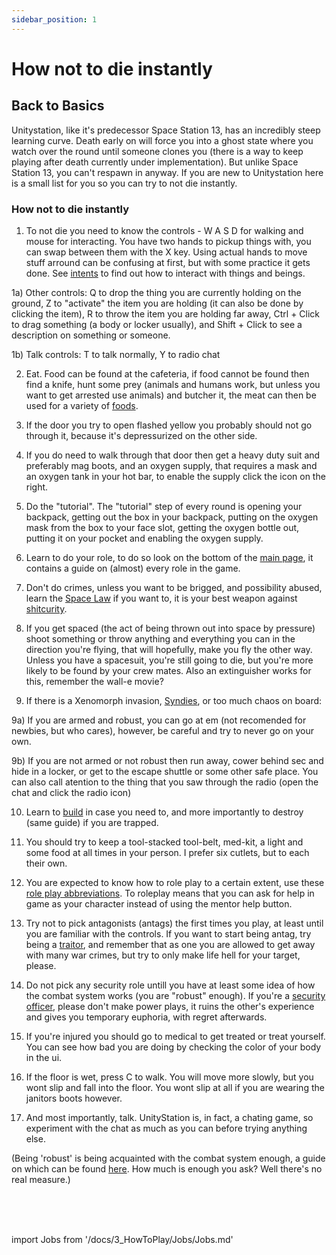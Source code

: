 ```yaml
---
sidebar_position: 1
---
```


# How not to die instantly

## Back to Basics

Unitystation, like it's predecessor Space Station 13, has an incredibly steep learning curve. Death early on will force you into a ghost state where you watch over the round until someone clones you (there is a way to keep playing after death currently under implementation). But unlike Space Station 13, you can't respawn in anyway. If you are new to Unitystation here is a small list for you so you can try to not die instantly.


### How not to die instantly

1) To not die you need to know the controls - W A S D for walking and mouse for interacting. You have two hands to pickup things with, you can swap between them with the X key. Using actual hands to move stuff arround can be confusing at first, but with some practice it gets done. See [intents](\3_HowToPlay\Guides\General_guides\Intents.md) to find out how to interact with things and beings.

1a) Other controls: Q to drop the thing you are currently holding on the ground, Z to "activate" the item you are holding (it can also be done by clicking the item), R to throw the item you are holding far away, Ctrl + Click to drag something (a body or locker usually), and Shift + Click to see a description on something or someone.

1b) Talk controls: T to talk normally, Y to radio chat


2) Eat. Food can be found at the cafeteria, if food cannot be found then find a knife, hunt some prey (animals and humans work, but unless you want to get arrested use animals) and butcher it, the meat can then be used for a variety of [foods](Cooking.md).


3) If the door you try to open flashed yellow you probably should not go through it, because it's depressurized on the other side.


4) If you do need to walk through that door then get a heavy duty suit and preferably mag boots, and an oxygen supply, that requires a mask and an oxygen tank in your hot bar, to enable the supply click the icon on the right.


5) Do the "tutorial". The "tutorial" step of every round is opening your backpack, getting out the box in your backpack, putting on the oxygen mask from the box to your face slot, getting the oxygen bottle out, putting it on your pocket and enabling the oxygen supply.


6) Learn to do your role, to do so look on the bottom of the [main page](Main-page.md), it contains a guide on (almost) every role in the game.


7) Don't do crimes, unless you want to be brigged, and possibility abused, learn the [Space Law](Space-Law.md) if you want to, it is your best weapon against [shitcurity](\4_Univers\Other\Jokes\Shitsec.md).


8) If you get spaced (the act of being thrown out into space by pressure) shoot something or throw anything and everything you can in the direction you're flying, that will hopefully, make you fly the other way. Unless you have a spacesuit, you're still going to die, but you're more likely to be found by your crew mates. Also an extinguisher works for this, remember the wall-e movie?


9) If there is a Xenomorph invasion, [Syndies](Nuclear-Emergency.md), or too much chaos on board:


9a) If you are armed and robust, you can go at em (not recomended for newbies, but who cares), however, be careful and try to never go on your own.


9b) If you are not armed or not robust then run away, cower behind sec and hide in a locker, or get to the escape shuttle or some other safe place. You can also call atention to the thing that you saw through the radio (open the chat and click the radio icon)


10) Learn to [build](Construction.md) in case you need to, and more importantly to destroy (same guide) if you are trapped.


11) You should try to keep a tool-stacked tool-belt, med-kit, a light and some food at all times in your person. I prefer six cutlets, but to each their own.


12) You are expected to know how to role play to a certain extent, use these [role play abbreviations](\3_HowToPlay\RP\RP-words-and-abbreviations.md). To roleplay means that you can ask for help in game as your character instead of using the mentor help button.


13) Try not to pick antagonists (antags) the first times you play, at least until you are familiar with the controls. If you want to start being antag, try being a [traitor](\3_HowToPlay\Jobs\Antagonist_roles\Traitor.md), and remember that as one you are allowed to get away with many war crimes, but try to only make life hell for your target, please.


14) Do not pick any security role untill you have at least some idea of how the combat system works (you are "robust" enough). If you're a [security officer](\3_HowToPlay\Jobs\Security_roles\Security-Officer.md), please don't make power plays, it ruins the other's experience and gives you temporary euphoria, with regret afterwards.


15) If you're injured you should go to medical to get treated or treat yourself. You can see how bad you are doing by checking the color of your body in the ui.


16) If the floor is wet, press C to walk. You will move more slowly, but you wont slip and fall into the floor. You wont slip at all if you are wearing the janitors boots however.


17) And most importantly, talk. UnityStation is, in fact, a chating game, so experiment with the chat as much as you can before trying anything else.


(Being 'robust' is being acquainted with the combat system enough, a guide on which can be found [here](Combat.md). How much is enough you ask? Well there's no real measure.)

  <br/>
<br/>
<br/>

import Jobs from '/docs/3_HowToPlay/Jobs/Jobs.md'

<Jobs />
